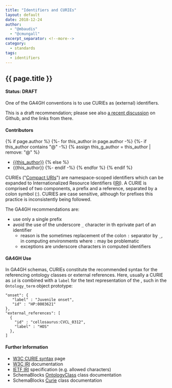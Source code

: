 ```yaml
---
title: "Identifiers and CURIEs"
layout: default
date: 2018-12-24
author:
  - "@mbaudis"
  - "@cmungall"
excerpt_separator: <!--more-->
category:
  - standards
tags:
  - identifiers
---
```


## {{ page.title }}

#### Status: __DRAFT__

One of the GA4GH conventions is to use CURIEs as (external) identifiers.

<!--more-->

This is a draft recommendation; please see also [a recent discussion](https://github.com/ga4gh-metadata/SchemaBlocks/issues/10) on Github, and the links from there.

#### Contributors

{% if page.author %}
  {%- for this_author in page.author -%}
    {%- if this_author contains "@" -%}
      {% assign this_g_author = this_author | remove: "@" %}
* [{{this_author}}](https://github.com/{{this_g_author}}/)
    {% else %}
* {{this_author}}
    {%- endif -%}
  {% endfor %}
{% endif %}

CURIEs ("[Compact URIs](https://www.w3.org/TR/curie/)") are namespace-scoped identifiers which can be expanded to Internationalized Resource Identifiers ([IRI](https://www.w3.org/International/articles/idn-and-iri/)). A CURIE is comprised of two components, a prefix and a reference, separated by a colon symbol (:). CURIES are case sensitive, although for prefixes this practice is inconsistently being followed.

The GA4GH recommendations are:

* use only a single prefix
* avoid the use of the underscore `_` character in th eprivate part of an identifier
    - reason is the sometimes replacement of the colon `:` separator by `_`, in computing environments where `:` may be problematic
    - exceptions are underscore characters in computed identifiers

#### GA4GH Use

In GA4GH schemas, CURIEs constitute the recommended syntax for the referencing ontology classes or external references. Here, usually a CURIE as `id` is combined with a `label` for the text representation of the , such in the `Ontology_term` object prototype:


```
"onset": {
   "label" : "Juvenile onset",
   "id" : "HP:0003621"
},
"external_references": [
  {
    "id" : "cellosaurus:CVCL_0312",
    "label" : "HOS"
  },
]
```

#### Further Information

* [W3C CURIE syntax](https://www.w3.org/TR/curie/) page
* [W3C IRI](https://www.w3.org/International/articles/idn-and-iri/) documentation
* [IETF IRI](https://www.ietf.org/rfc/rfc3987.txt) specification (e.g. allowed characters)
* SchemaBlocks [OntologyClass](http://schemablocks.org/schemas/ga4gh/OntologyClass.html) class documentation
* SchemaBlocks [Curie](http://schemablocks.org/schemas/ga4gh/Curie.html) class documentation
